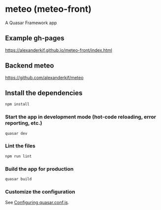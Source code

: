 # meteo (meteo-front)

A Quasar Framework app

## Example gh-pages
https://alexanderkif.github.io/meteo-front/index.html

## Backend meteo
https://github.com/alexanderkif/meteo


## Install the dependencies
```bash
npm install
```

### Start the app in development mode (hot-code reloading, error reporting, etc.)
```bash
quasar dev
```

### Lint the files
```bash
npm run lint
```

### Build the app for production
```bash
quasar build
```

### Customize the configuration
See [Configuring quasar.conf.js](https://quasar.dev/quasar-cli/quasar-conf-js).
